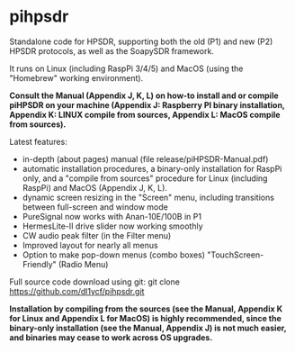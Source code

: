 # pihpsdr
Standalone code for HPSDR,
supporting both the old (P1) and new (P2) HPSDR protocols, as well as the SoapySDR framework.

It runs on Linux (including RaspPi 3/4/5) and MacOS (using the "Homebrew" working environment).

**Consult the Manual (Appendix J,  K, L) on how-to install and or compile piHPSDR
on your machine (Appendix J: Raspberry PI binary installation, Appendix K: LINUX compile from
sources, Appendix L: MacOS compile from sources).**

Latest features:

- in-depth (about pages) manual (file release/piHPSDR-Manual.pdf)
- automatic installation procedures, a binary-only installation for RaspPi only,
  and a "compile from sources" procedure for Linux (including RaspPi) and MacOS
  (Appendix J, K, L).
- dynamic screen resizing in the "Screen" menu, including transitions
  between full-screen and window mode
- PureSignal now works with Anan-10E/100B in P1
- HermesLite-II drive slider now working smoothly
- CW audio peak filter (in the Filter menu)
- Improved layout for nearly all menus
- Option to make pop-down menus (combo boxes) "TouchScreen-Friendly" (Radio Menu)

Full source code download using git:
git clone https://github.com/dl1ycf/pihpsdr.git

**Installation by compiling from the sources (see the Manual,
 Appendix K for Linux and Appendix L for MacOS) is highly recommended,
since the binary-only installation (see the Manual, Appendix J)
is not much easier, and binaries may cease to work across OS upgrades.**

